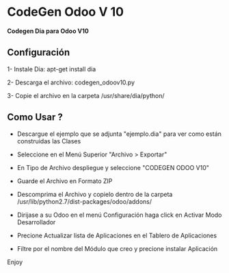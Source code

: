 # CodeGen Odoo V 10
<strong>Codegen Dia para Odoo V10</strong>

<strong>Configuración</strong>
---------------------

1- Instale Dia: apt-get install dia

2- Descarga el archivo: codegen_odoov10.py

3- Copie el archivo en la carpeta /usr/share/dia/python/

<strong>Como Usar ?</strong>
---------------------

* Descargue el ejemplo que se adjunta "ejemplo.dia" para ver como están construidas las Clases

* Seleccione en el Menú Superior "Archivo > Exportar"

* En Tipo de Archivo despliegue y seleccione "CODEGEN ODOO V10"

* Guarde el Archivo en Formato ZIP

* Descomprima el Archivo y copielo dentro de la carpeta /usr/lib/python2.7/dist-packages/odoo/addons/

* Dirijase a su Odoo en el menú Configuración haga click en Activar Modo Desarrollador

* Precione Actualizar lista de Aplicaciones en el Tablero de Aplicaciones

* Filtre por el nombre del Módulo que creo y precione instalar Aplicación

Enjoy
